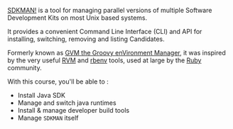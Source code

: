 [SDKMAN!](https://sdkman.io/) is a tool for managing parallel versions of multiple
Software Development Kits on most Unix based systems.

It provides a convenient Command Line Interface (CLI) and API for installing,
switching, removing and listing Candidates.

Formerly known as [GVM the Groovy enVironment Manager](https://github.com/flofreud/gvm),
it was inspired by the very useful [RVM](https://rvm.io/) and
[rbenv](https://github.com/rbenv/rbenv) tools, used at large by the
[Ruby](https://www.ruby-lang.org/en/) community.

With this course, you'll be able to :

- Install Java SDK
- Manage and switch java runtimes
- Install & manage developer build tools
- Manage `SDKMAN` itself
